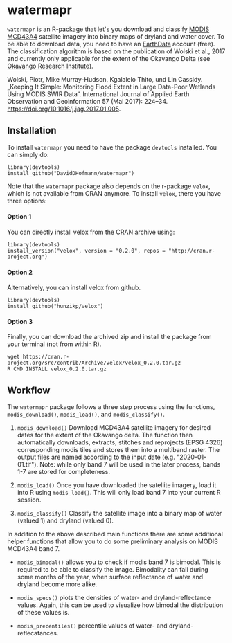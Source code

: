 # watermapr
`watermapr` is an R-package that let's you download and classify  [MODIS
MCD43A4](https://lpdaac.usgs.gov/products/mcd43a4v006/) satellite imagery into
binary maps of dryland and water cover. To be able to download data, you need to
have an [EarthData](https://earthdata.nasa.gov/) account (free). The
classification algorithm is based on the publication of Wolski et al., 2017 and
currently only applicable for the extent of the Okavango Delta (see [Okavango
Research Institute](http://www.okavangodata.ub.bw/ori/monitoring/flood_maps/#)).

Wolski, Piotr, Mike Murray-Hudson, Kgalalelo Thito, und Lin Cassidy. „Keeping It
Simple: Monitoring Flood Extent in Large Data-Poor Wetlands Using MODIS SWIR
Data“. International Journal of Applied Earth Observation and Geoinformation 57
(Mai 2017): 224–34. https://doi.org/10.1016/j.jag.2017.01.005.

## Installation
To install `watermapr` you need to have the package `devtools` installed. You
can simply do:

```
library(devtools)
install_github("DavidDHofmann/watermapr")
```

Note that the `watermapr` package also depends on the r-package `velox`, which
is not available from CRAN anymore. To install `velox`, there you have three options:

#### Option 1
You can directly install velox from the CRAN archive using:

```
library(devtools)
install_version("velox", version = "0.2.0", repos = "http://cran.r-project.org")
```

#### Option 2
Alternatively, you can install velox from github.

```
library(devtools)
install_github("hunzikp/velox")
```

#### Option 3
Finally, you can download the archived zip and install the package from your
terminal (not from within R).

```
wget https://cran.r-project.org/src/contrib/Archive/velox/velox_0.2.0.tar.gz
R CMD INSTALL velox_0.2.0.tar.gz
```

## Workflow
The `watermapr` package follows a three step process using the functions,
`modis_download()`, `modis_load()`, and `modis_classify()`.

1. `modis_download()` Download MCD43A4 satellite imagery for desired dates for
the extent of the Okavango delta. The function then automatically downloads,
extracts, stitches and reprojects (EPSG 4326) corresponding modis tiles and
stores them into a multiband raster. The output files are named according to the
input date (e.g. "2020-01-01.tif"). Note: while only band 7 will be used in the
later process, bands 1-7 are stored for completeness.

2. `modis_load()` Once you have downloaded the satellite imagery, load it into R
using `modis_load()`. This will only load band 7 into your current R session.

3. `modis_classify()` Classify the satellite image into a binary map of water
(valued 1) and dryland (valued 0).

In addition to the above described main functions there are some additional
helper functions that allow you to do some preliminary analysis on MODIS MCD43A4
band 7.

- `modis_bimodal()` allows you to check if modis band 7 is bimodal. This is
  required to be able to classify the image. Bimodality can fail during some
  months of the year, when surface reflectance of water and dryland become more
  alike.

- `modis_specs()` plots the densities of water- and dryland-reflectance values.
  Again, this can be used to visualize how bimodal the distribution of these
  values is.

- `modis_precentiles()` percentile values of water- and dryland-reflecatances.
